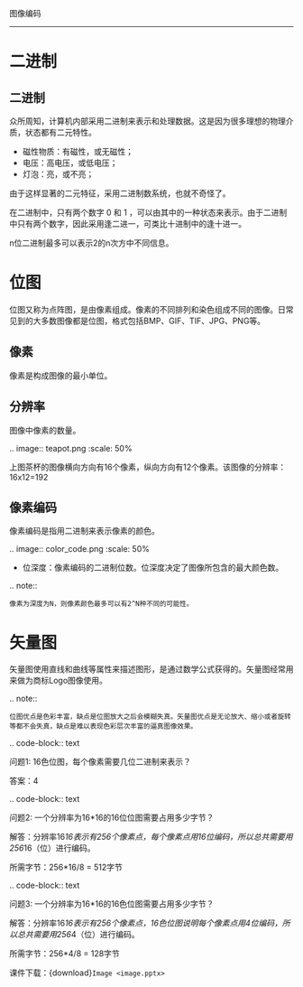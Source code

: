 图像编码
******
二进制
======

## 二进制 ##

众所周知，计算机内部采用二进制来表示和处理数据。这是因为很多理想的物理介质，状态都有二元特性。

* 磁性物质：有磁性，或无磁性；
* 电压：高电压，或低电压；
* 灯泡：亮，或不亮；

由于这样显著的二元特征，采用二进制数系统，也就不奇怪了。

在二进制中，只有两个数字 0 和 1 ，可以由其中的一种状态来表示。由于二进制中只有两个数字，因此采用逢二进一，可类比十进制中的逢十进一。

n位二进制最多可以表示2的n次方中不同信息。


位图
=======

位图又称为点阵图，是由像素组成。像素的不同排列和染色组成不同的图像。日常见到的大多数图像都是位图，格式包括BMP、GIF、TIF、JPG、PNG等。

像素
----
像素是构成图像的最小单位。

分辨率
-----
图像中像素的数量。

.. image:: teapot.png
   :scale: 50%

上图茶杯的图像横向方向有16个像素，纵向方向有12个像素。该图像的分辨率：16x12=192


像素编码
-------
像素编码是指用二进制来表示像素的颜色。


.. image:: color_code.png
   :scale: 50%

* 位深度：像素编码的二进制位数。位深度决定了图像所包含的最大颜色数。

.. note::

    像素为深度为N，则像素颜色最多可以有2^N种不同的可能性。


矢量图
=====

矢量图使用直线和曲线等属性来描述图形，是通过数学公式获得的。矢量图经常用来做为商标Logo图像使用。

.. note::

    位图优点是色彩丰富，缺点是位图放大之后会模糊失真。矢量图优点是无论放大、缩小或者旋转等都不会失真，缺点是难以表现色彩层次丰富的逼真图像效果。


.. code-block:: text

   问题1: 16色位图，每个像素需要几位二进制来表示？

   答案：4

.. code-block:: text

   问题2: 一个分辨率为16*16的16位位图需要占用多少字节？

   解答：分辨率16*16表示有256个像素点，每个像素点用16位编码，所以总共需要用256*16（位）进行编码。

   所需字节：256*16/8 = 512字节

.. code-block:: text

   问题3: 一个分辨率为16*16的16色位图需要占用多少字节？

   解答：分辨率16*16表示有256个像素点，16色位图说明每个像素点用4位编码，所以总共需要用256*4（位）进行编码。

   所需字节：256*4/8 = 128字节


课件下载：{download}`Image <image.pptx>`


